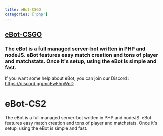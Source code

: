 ```yaml
---
title: eBot-CSGO
categories: ['php']
---
```

## [eBot-CSGO](https://github.com/deStrO/eBot-CSGO)

### The eBot is a full managed server-bot written in PHP and nodeJS. eBot features easy match creation and tons of player and matchstats. Once it's setup, using the eBot is simple and fast.


If you want some help about eBot, you can join our Discord : https://discord.gg/mcEwFhpWpD

eBot-CS2
==============

The eBot is a full managed server-bot written in PHP and nodeJS. eBot features easy match creation and tons of player and matchstats. Once it's setup, using the eBot is simple and fast.
